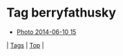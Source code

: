 <!--
title: Tag berryfathusky
date: 2020-06-28T15:26:59.631Z
tags:
-->
# Tag berryfathusky

 * [Photo 2014-06-10 15](88377703435.md)

| [Tags](tags.md) | [Top](index.md) |
